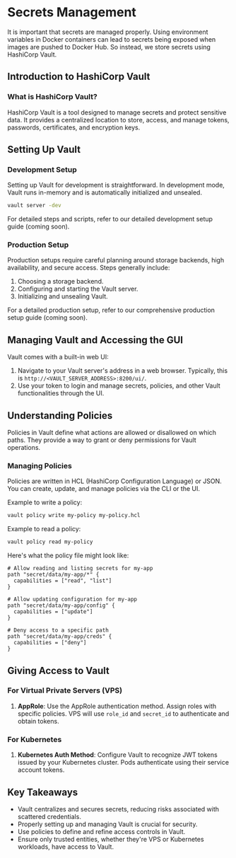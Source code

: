 # Secrets Management
It is important that secrets are managed properly. Using environment variables in Docker containers can lead to secrets being exposed when images are pushed to Docker Hub. So instead, we store secrets using HashiCorp Vault.

## Introduction to HashiCorp Vault

### What is HashiCorp Vault?
HashiCorp Vault is a tool designed to manage secrets and protect sensitive data. It provides a centralized location to store, access, and manage tokens, passwords, certificates, and encryption keys.

## Setting Up Vault

### Development Setup
Setting up Vault for development is straightforward. In development mode, Vault runs in-memory and is automatically initialized and unsealed.

```bash
vault server -dev
```

For detailed steps and scripts, refer to our detailed development setup guide (coming soon).

### Production Setup
Production setups require careful planning around storage backends, high availability, and secure access. Steps generally include:

1. Choosing a storage backend.
2. Configuring and starting the Vault server.
3. Initializing and unsealing Vault.

For a detailed production setup, refer to our comprehensive production setup guide (coming soon).

## Managing Vault and Accessing the GUI
Vault comes with a built-in web UI:

1. Navigate to your Vault server's address in a web browser. Typically, this is `http://<VAULT_SERVER_ADDRESS>:8200/ui/`.
2. Use your token to login and manage secrets, policies, and other Vault functionalities through the UI.

## Understanding Policies
Policies in Vault define what actions are allowed or disallowed on which paths. They provide a way to grant or deny permissions for Vault operations.

### Managing Policies
Policies are written in HCL (HashiCorp Configuration Language) or JSON. You can create, update, and manage policies via the CLI or the UI.

Example to write a policy:

```bash
vault policy write my-policy my-policy.hcl
```

Example to read a policy:

```bash
vault policy read my-policy
```

Here's what the policy file might look like:

```hcl
# Allow reading and listing secrets for my-app
path "secret/data/my-app/*" {
  capabilities = ["read", "list"]
}

# Allow updating configuration for my-app
path "secret/data/my-app/config" {
  capabilities = ["update"]
}

# Deny access to a specific path
path "secret/data/my-app/creds" {
  capabilities = ["deny"]
}
```

## Giving Access to Vault

### For Virtual Private Servers (VPS)

1. **AppRole**: Use the AppRole authentication method. Assign roles with specific policies. VPS will use `role_id` and `secret_id` to authenticate and obtain tokens.

### For Kubernetes

1. **Kubernetes Auth Method**: Configure Vault to recognize JWT tokens issued by your Kubernetes cluster. Pods authenticate using their service account tokens.

## Key Takeaways
- Vault centralizes and secures secrets, reducing risks associated with scattered credentials.
- Properly setting up and managing Vault is crucial for security.
- Use policies to define and refine access controls in Vault.
- Ensure only trusted entities, whether they're VPS or Kubernetes workloads, have access to Vault.

